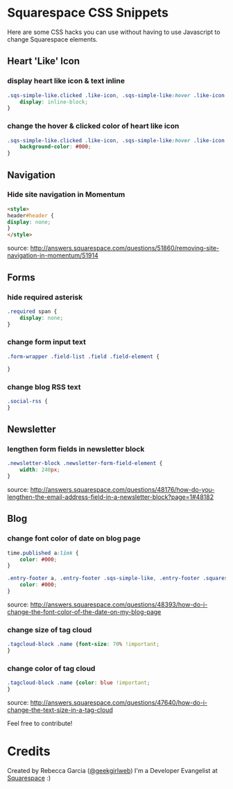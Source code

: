 Squarespace CSS Snippets
========================
Here are some CSS hacks you can use without having to use Javascript to change Squarespace elements.


## Heart 'Like' Icon 
### display heart like icon & text inline
```css
.sqs-simple-like.clicked .like-icon, .sqs-simple-like:hover .like-icon {
	display: inline-block;
}
```

### change the hover & clicked color of heart like icon
```css
.sqs-simple-like.clicked .like-icon, .sqs-simple-like:hover .like-icon {
	background-color: #000;
}
```

## Navigation
### Hide site navigation in Momentum
```html
<style>
header#header {
display: none;
}
</style>
```
source: http://answers.squarespace.com/questions/51860/removing-site-navigation-in-momentum/51914

## Forms

### hide required asterisk
```css
.required span {
	display: none;
}
```

### change form input text
```css
.form-wrapper .field-list .field .field-element {

}
```

### change blog RSS text
```css
.social-rss { 
}
```

## Newsletter

### lengthen form fields in newsletter block
```css
.newsletter-block .newsletter-form-field-element {
	width: 240px;
}
```
source: http://answers.squarespace.com/questions/48176/how-do-you-lengthen-the-email-address-field-in-a-newsletter-block?page=1#48182

## Blog

### change font color of date on blog page
```css
time.published a:link {
	color: #000;
}

.entry-footer a, .entry-footer .sqs-simple-like, .entry-footer .squarespace-social-buttons {
	color: #000;
}
```
source: http://answers.squarespace.com/questions/48393/how-do-i-change-the-font-color-of-the-date-on-my-blog-page

### change size of tag cloud 
```css
.tagcloud-block .name {font-size: 70% !important;
}
```

### change color of tag cloud
```css
.tagcloud-block .name {color: blue !important;
}
```
source: http://answers.squarespace.com/questions/47640/how-do-i-change-the-text-size-in-a-tag-cloud

Feel free to contribute!

Credits
========

Created by Rebecca Garcia ([@geekgirlweb](http://twitter.com/geekgirlweb)) I'm a Developer Evangelist at [Squarespace](http://squarespace.com) :)